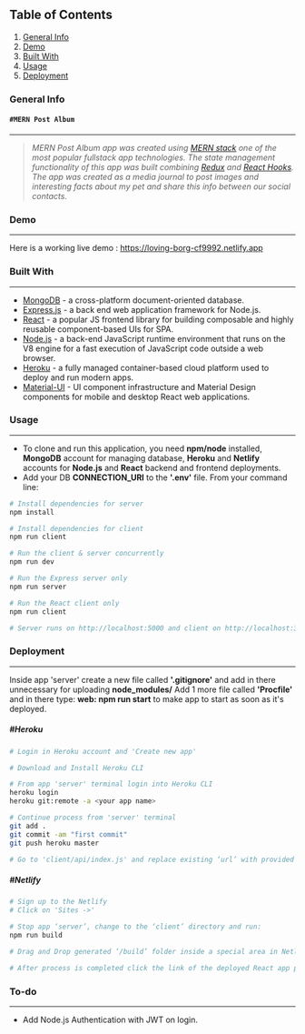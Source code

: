 ## Table of Contents
1. [General Info](#general-info)
2. [Demo](#demo)
3. [Built With](#built-with)
4. [Usage](#usage)
5. [Deployment](#deployment)

### General Info
#### `#MERN Post Album`
***
> *MERN Post Album app was created using [MERN stack](https://www.mongodb.com/mern-stack) one of the most popular fullstack app technologies.
> The state management functionality of this app was built combining [Redux](https://redux.js.org/introduction/getting-started) and [React Hooks](https://reactjs.org/docs/hooks-intro.html). 
The app was created as a media journal to post images and interesting facts about my pet and share this info between our social contacts.* 

### Demo
***
Here is a working live demo : https://loving-borg-cf9992.netlify.app

### Built With
***
* [MongoDB](https://www.mongodb.com) - a cross-platform document-oriented database. 
* [Express.js](https://expressjs.com/) - a back end web application framework for Node.js.
* [React](https://reactjs.org/docs/getting-started.html) - a popular JS frontend library for building composable and highly reusable component-based UIs for SPA.
* [Node.js](https://nodejs.org/en/about/) - a back-end JavaScript runtime environment that runs on the V8 engine for a fast execution of JavaScript code outside a web browser. 
* [Heroku](https://www.heroku.com/) - a fully managed container-based cloud platform used to deploy and run modern apps.
* [Material-UI](https://material-ui.com/) - UI component infrastructure and Material Design components for mobile and desktop React web applications.

### Usage
***
* To clone and run this application, you need **npm/node** installed, **MongoDB** account for managing database, **Heroku** and **Netlify** accounts for **Node.js** and **React** backend and frontend deployments.
* Add your DB **CONNECTION_URI** to the **'.env'** file. From your command line:

````sh
# Install dependencies for server
npm install

# Install dependencies for client
npm run client

# Run the client & server concurrently
npm run dev

# Run the Express server only
npm run server

# Run the React client only
npm run client

# Server runs on http://localhost:5000 and client on http://localhost:3000
````

### Deployment
***
Inside app 'server' create a new file called **'.gitignore'** and add in there unnecessary for uploading **node_modules/**
Add 1 more file called **'Procfile'** and in there type: **web: npm run start** to make app to start as soon as it's deployed.

##### #Heroku
````sh
# Login in Heroku account and 'Create new app'

# Download and Install Heroku CLI

# From app 'server' terminal login into Heroku CLI
heroku login
heroku git:remote -a <your app name>

# Continue process from 'server' terminal
git add .
git commit -am "first commit"
git push heroku master

# Go to 'client/api/index.js' and replace existing ‘url’ with provided by Heroku API
````

##### #Netlify
````sh
# Sign up to the Netlify
# Click on 'Sites ->'

# Stop app ‘server’, change to the ‘client’ directory and run:
npm run build

# Drag and Drop generated ‘/build’ folder inside a special area in Netlify to process deployment

# After process is completed click the link of the deployed React app provided by notification form
````

### To-do
***
* Add Node.js Authentication with JWT on login.